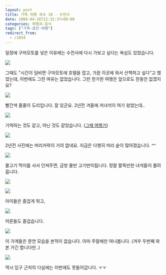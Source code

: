 ```yaml
---
layout: post
title: 가족 여행 큐슈 10 - 수전사
date: 2009-04-26T22:32:37+09:00
categories: 여행과-음식
tags: ["가족-료칸-여행"]
redirect_from:
  - /1054
---
```


일정에 구마모토를 넣은 이유에는 수전사에 다시 가보고 싶다는 욕심도 있었습니다.

![ ](/assets/media/uploads_1_cfile5.uf.1465310C49F46157587720.jpg)

그때도 "시간이 덤비면 구마모토에 호텔을 잡고, 가끔 이곳에 와서 산책하고 싶다"고 했었는데, 이번에도 그런 여유는 없었습니다. 그런 한가한 여행은 앞으로도 한동안 없겠지요?

![ ](/assets/media/uploads_1_cfile24.uf.163D7F0E49F461F97DEAC9.jpg)

빨간색 줄줄이 도리입니다. 잘 있군요. 2년전 겨울에 저녀석이 여기 왔었는데..

![ ](/assets/media/uploads_1_cfile1.uf.200EE80D49F46246A7BC4C.jpg)

기억하는 것도 같고, 아닌 것도 같았습니다. (<a title="[http://jinto.pe.kr/748]로 이동합니다." href="http://jinto.pe.kr/748" target="_blank">그때 여행기</a>)

![ ](/assets/media/uploads_1_cfile21.uf.120EE80D49F46247A873BC.jpg)

2년전 사진에는 머리카락이 거의 없네요. 지금은 다행히 머리 숱이 많아졌습니다. ^^

![ ](/assets/media/uploads_1_cfile5.uf.1709FB0F49F462C04A8714.jpg)

물고기 먹이를 사서 던져주면, 금방 물반 고기반이됩니다. 정말 팔뚝만한 녀석들이 몰려옵니다.

![ ](/assets/media/uploads_1_cfile23.uf.1909FB0F49F462C14B688D.jpg)

![ ](/assets/media/uploads_1_cfile23.uf.1109FB0F49F462C24C260C.jpg)

아이들은 즐겁게 뛰고,

![ ](/assets/media/uploads_1_cfile3.uf.1509FB0F49F462C54DE7DB.jpg)

어른들도 즐겁습니다.

![ ](/assets/media/uploads_1_cfile21.uf.1809FB0F49F462C75064AF.jpg)

이 가게들은 문연 모습을 본적이 없습니다. 아마 주말에만 여나봅니다. (겨우 두번째 와본 거긴 합니다만..)

![ ](/assets/media/uploads_1_cfile5.uf.2009FB0F49F462C8517150.jpg)

역시 입구 근처의 다실에는 이번에도 못들어갑니다. ㅜㅜ
